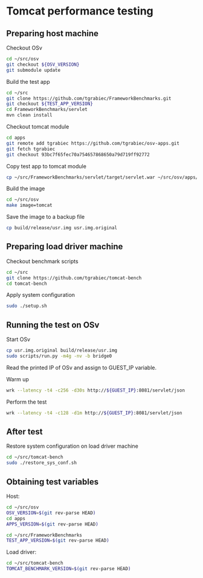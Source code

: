 Tomcat performance testing
=========================


## Preparing host machine


Checkout OSv

```sh
cd ~/src/osv
git checkout ${OSV_VERSION}
git submodule update
```

Build the test app

```sh
cd ~/src
git clone https://github.com/tgrabiec/FrameworkBenchmarks.git
git checkout ${TEST_APP_VERSION}
cd FrameworkBenchmarks/servlet
mvn clean install
```

Checkout tomcat module

```sh
cd apps
git remote add tgrabiec https://github.com/tgrabiec/osv-apps.git
git fetch tgrabiec
git checkout 93bc7f65fec70a754657868650a79d719ff92772
```

Copy test app to tomcat module

```sh
cp ~/src/FrameworkBenchmarks/servlet/target/servlet.war ~/src/osv/apps/tomcat/upstream/apache-tomcat-${TOMCAT_VERSION}/webapps/
```

Build the image
```sh
cd ~/src/osv
make image=tomcat
```

Save the image to a backup file

```sh
cp build/release/usr.img usr.img.original
```

## Preparing load driver machine

Checkout benchmark scripts

```sh
cd ~/src
git clone https://github.com/tgrabiec/tomcat-bench
cd tomcat-bench
```

Apply system configuration

```sh
sudo ./setup.sh
```

## Running the test on OSv

Start OSv

```sh
cp usr.img.original build/release/usr.img
sudo scripts/run.py -m4g -nv -b bridge0
```

Read the printed IP of OSv and assign to GUEST_IP variable.

Warm up

```sh
wrk --latency -t4 -c256 -d30s http://${GUEST_IP}:8081/servlet/json
```

Perform the test

```sh
wrk --latency -t4 -c128 -d1m http://${GUEST_IP}:8081/servlet/json
```


## After test

Restore system configuration on load driver machine

```sh
cd ~/src/tomcat-bench
sudo ./restore_sys_conf.sh
```

## Obtaining test variables

Host:

```sh
cd ~/src/osv
OSV_VERSION=$(git rev-parse HEAD)
cd apps
APPS_VERSION=$(git rev-parse HEAD)
```

```sh
cd ~/src/FrameworkBenchmarks
TEST_APP_VERSION=$(git rev-parse HEAD)
```

Load driver:

```sh
cd ~/src/tomcat-bench
TOMCAT_BENCHMARK_VERSION=$(git rev-parse HEAD)
```

